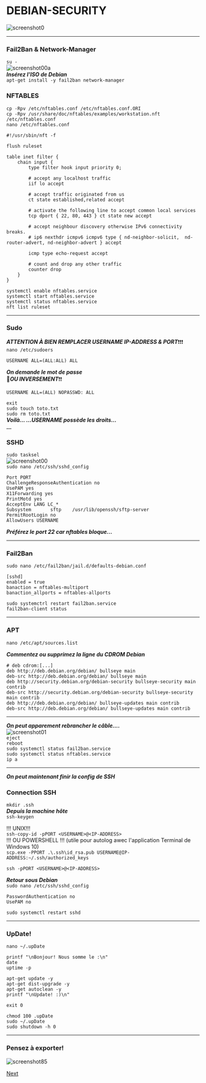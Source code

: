 #   DEBIAN-SECURITY  
![screenshot0](IMG/debian-logo.png)  
___  

### Fail2Ban & Network-Manager  
`su -`  
![screenshot00a](IMG/06-debian-config/00a.png)  
***Insérez l'ISO de Debian***  
`apt-get install -y fail2ban network-manager`  

### NFTABLES  
`cp -Rpv /etc/nftables.conf /etc/nftables.conf.ORI`  
`cp -Rpv /usr/share/doc/nftables/examples/workstation.nft /etc/nftables.conf`  
`nano /etc/nftables.conf`  

    #!/usr/sbin/nft -f

    flush ruleset

    table inet filter {
        chain input {
            type filter hook input priority 0;

            # accept any localhost traffic
            iif lo accept

            # accept traffic originated from us
            ct state established,related accept

            # activate the following line to accept common local services
            tcp dport { 22, 80, 443 } ct state new accept

            # accept neighbour discovery otherwise IPv6 connectivity breaks.
            # ip6 nexthdr icmpv6 icmpv6 type { nd-neighbor-solicit,  nd-router-advert, nd-neighbor-advert } accept

            icmp type echo-request accept

            # count and drop any other traffic
            counter drop
        }
    }

`systemctl enable nftables.service`  
`systemctl start nftables.service`  
`systemctl status nftables.service`  
`nft list ruleset`  
___  

### Sudo  
***ATTENTION À BIEN REMPLACER USERNAME IP-ADDRESS & PORT***❗❗❗  
`nano /etc/sudoers`  

    USERNAME ALL=(ALL:ALL) ALL

***On demande le mot de passe***  
🛑***OU INVERSEMENT***❗❗  

    USERNAME ALL=(ALL) NOPASSWD: ALL

`exit`  
`sudo touch toto.txt`  
`sudo rm toto.txt`  
***Voilà... ...USERNAME possède les droits...***  
__  

### SSHD  
`sudo tasksel`  
![screenshot00](IMG/07-debian-security/00.png)  
`sudo nano /etc/ssh/sshd_config`  

    Port PORT
    ChallengeResponseAuthentication no
    UsePAM yes
    X11Forwarding yes
    PrintMotd yes
    AcceptEnv LANG LC_*
    Subsystem       sftp    /usr/lib/openssh/sftp-server
    PermitRootLogin no
    AllowUsers USERNAME

***Préférez le port 22 car nftables bloque...***  
___  

### Fail2Ban  
`sudo nano /etc/fail2ban/jail.d/defaults-debian.conf`  

    [sshd]
    enabled = true
    banaction = nftables-multiport
    banaction_allports = nftables-allports

`sudo systemctrl restart fail2ban.service`  
`fail2ban-client status`  
___  

### APT  
`nano /etc/apt/sources.list`  

***Commentez ou supprimez la ligne du CDROM Debian***  

    # deb cdrom:[...]
	deb http://deb.debian.org/debian/ bullseye main
	deb-src http://deb.debian.org/debian/ bullseye main
	deb http://security.debian.org/debian-security bullseye-security main contrib
	deb-src http://security.debian.org/debian-security bullseye-security main contrib
	deb http://deb.debian.org/debian/ bullseye-updates main contrib
	deb-src http://deb.debian.org/debian/ bullseye-updates main contrib

___  

***On peut apparement rebrancher le câble....***  
![screenshot01](IMG/07-debian-security/01.png)  
`eject`  
`reboot`  
`sudo systemctl status fail2ban.service`  
`sudo systemctl status nftables.service`  
`ip a`  
___  

***On peut maintenant finir la config de SSH***  
### Connection SSH  
`mkdir .ssh`  
***Depuis la machine hôte***  
`ssh-keygen`  

!!! UNIX!!!  
`ssh-copy-id -pPORT <USERNAME>@<IP-ADDRESS>`  
!!! OU POWERSHELL !!! (utile pour autolog awec l'application Terminal de Windows 10)  
`scp.exe -PPORT .\.ssh\id_rsa.pub USERNAME@IP-ADDRESS:~/.ssh/authorized_keys`  
  
`ssh -pPORT <USERNAME>@<IP-ADDRESS>`  

***Retour sous Debian***  
`sudo nano /etc/ssh/sshd_config`  

    PasswordAuthentication no
    UsePAM no

`sudo systemctl restart sshd`  
___  

### UpDate!  
`nano ~/.upDate`  

    printf "\nBonjour! Nous somme le :\n"
    date
    uptime -p

    apt-get update -y
    apt-get dist-upgrade -y
    apt-get autoclean -y
    printf "\nUpdate! :)\n"

    exit 0

`chmod 100 .upDate`  
`sudo ~/.upDate`  
`sudo shutdown -h 0`  
___  

###	Pensez à exporter!  
![screenshot85](IMG/05-debian-install/85.png)  

[Next](08-debian-GUI.md)